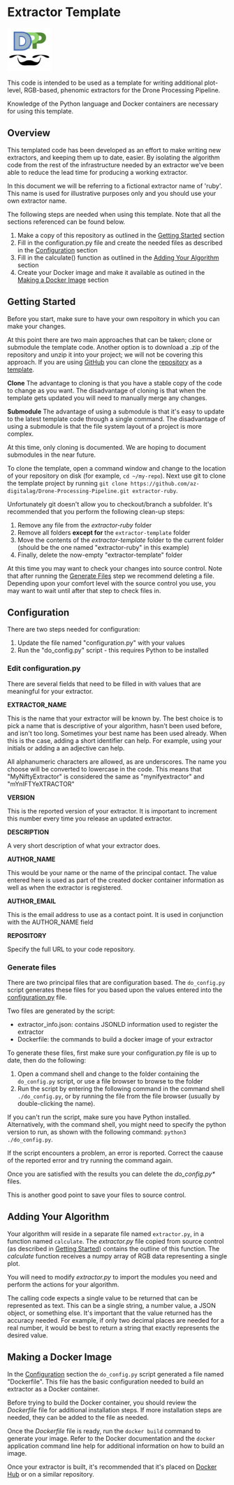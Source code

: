 # Extractor Template
<img src="../resources/drone-pipeline.png" width="100" />

This code is intended to be used as a template for writing additional plot-level, RGB-based, phenomic extractors for the Drone Processing Pipeline.

Knowledge of the Python language and Docker containers are necessary for using this template.

## Overview

This templated code has been developed as an effort to make writing new extractors, and keeping them up to date, easier.
By isolating the algorithm code from the rest of the infrastructure needed by an extractor we've been able to reduce the lead time for producing a working extractor.

In this document we will be referring to a fictional extractor name of 'ruby'.
This name is used for illustrative purposes only and you should use your own extractor name.

The following steps are needed when using this template. Note that all the sections referenced can be found below.

1. Make a copy of this repository as outlined in the [Getting Started](#starting) section
2. Fill in the configuration.py file and create the needed files as described in the [Configuration](#configuration) section
3. Fill in the calculate() function as outlined in the [Adding Your Algorithm](#algorithm) section 
4. Create your Docker image and make it available as outined in the [Making a Docker Image](#docker) section

## Getting Started <a name="starting"/>

Before you start, make sure to have your own respoitory in which you can make your changes.

At this point there are two main approaches that can be taken; clone or submodule the template code.
Another option is to download a .zip of the repository and unzip it into your project; we will not be covering this approach.
If you are using [GitHub](https://github.com) you can clone the [repository](https://github.com/az-digitalag/Drone-Processing-Pipeline.git) as a [template](https://help.github.com/en/articles/creating-a-repository-from-a-template).

**Clone**
The advantage to cloning is that you have a stable copy of the code to change as you want.
The disadvantage of cloning is that when the template gets updated you will need to manually merge any changes.

**Submodule**
The advantage of using a submodule is that it's easy to update to the latest template code through a single command.
The disadvantage of using a submodule is that the file system layout of a project is more complex.

At this time, only cloning is documented.
We are hoping to document submodules in the near future.

To clone the template, open a command window and change to the location of your repository on disk (for example, `cd ~/my-repo`).
Next use git to clone the template project by running `git clone https://github.com/az-digitalag/Drone-Processing-Pipeline.git extractor-ruby`.

Unfortunately git doesn't allow you to checkout/branch a subfolder.
It's recommended that you perform the following clean-up steps:
1. Remove any file from the *extractor-ruby* folder
2. Remove all folders **except for** the `extractor-template` folder
3. Move the contents of the *extractor-template* folder to the current folder (should be the one named "extractor-ruby" in this example)
4. Finally, delete the now-empty "extractor-template" folder

At this time you may want to check your changes into source control.
Note that after running the [Generate Files](#generate) step we recommend deleting a file.
Depending upon your comfort level with the source control you use, you may want to wait until after that step to check files in.

## Configuration <a name="configuration"/>

There are two steps needed for configuration:
1. Update the file named "configuration.py" with your values
2. Run the "do_config.py" script - this requires Python to be installed

### Edit configuration.py <a name="configuration_py"/>

There are several fields that need to be filled in with values that are meaningful for your extractor.

**EXTRACTOR_NAME**

This is the name that your extractor will be known by.
The best choice is to pick a name that is descriptive of your algorithm, hasn't been used before, and isn't too long.
Sometimes your best name has been used already.
When this is the case, adding a short identifier can help.
For example, using your initials or adding a an adjective can help.

All alphanumeric characters are allowed, as are underscores.
The name you choose will be converted to lowercase in the code.
This means that "MyNiftyExtractor" is considered the same as "mynifyextractor" and "mYnIFTYeXTRACTOR" 

**VERSION**

This is the reported version of your extractor.
It is important to increment this number every time you release an updated extractor.

**DESCRIPTION**

A very short description of what your extractor does.

**AUTHOR_NAME**

This would be your name or the name of the principal contact.
The value entered here is used as part of the created docker container information as well as when the extractor is registered.

**AUTHOR_EMAIL**

This is the email address to use as a contact point.
It is used in conjunction with the AUTHOR_NAME field

**REPOSITORY**

Specify the full URL to your code repository.

### Generate files <a name="generate"/>

There are two principal files that are configuration based.
The `do_config.py` script generates these files for you based upon the values entered into the [configuration.py](#configuration_py) file.

Two files are generated by the script:
* extractor_info.json: contains JSONLD information used to register the extractor
* Dockerfile: the commands to build a docker image of your extractor

To generate these files, first make sure your configuration.py file is up to date, then do the following:
1. Open a command shell and change to the folder containing the `do_config.py` script, or use a file browser to browse to the folder
2. Run the script by entering the following command in the command shell `./do_config.py`, or by running the file from the file browser (usually by double-clicking the name).

If you can't run the script, make sure you have Python installed.
Alternatively, with the command shell, you might need to specify the python version to run, as shown with the following command: `python3 ./do_config.py`.

If the script encounters a problem, an error is reported.
Correct the caause of the reported error and try running the command again.

Once you are satisfied with the results you can delete the *do_config.py\** files.

This is another good point to save your files to source control.

## Adding Your Algorithm <a name="algorithm"/>

Your algorithm will reside in a separate file named `extractor.py`, in a function named `calculate`.
The *extractor.py* file copied from source control (as described in [Getting Started](#starting)) contains the outline of this function.
The *calculate* function receives a numpy array of RGB data representing a single plot.

You will need to modify *extractor.py* to import the modules you need and perform the actions for your algorithm.

The calling code expects a single value to be returned that can be represented as text.
This can be a single string, a number value, a JSON object, or something else.
It's important that the value returned has the accuracy needed.
For example, if only two decimal places are needed for a real number, it would be best to return a string that exactly represents the desired value.

## Making a Docker Image <a name="docker"/>

In the [Configuration](#configuration) section the `do_config.py` script generated a file named "Dockerfile".
This file has the basic configuration needed to build an extractor as a Docker container.

Before trying to build the Docker container, you should review the *Dockerfile* file for additional installation steps.
If more installation steps are needed, they can be added to the file as needed.

Once the *Dockerfile* file is ready, run the `docker build` command to generate your image.
Refer to the Docker documentation and the `docker` application command line help for additional information on how to build an image.

Once your extractor is built, it's recommended that it's placed on [Docker Hub](https://hub.docker.com/) or on a similar repository.
